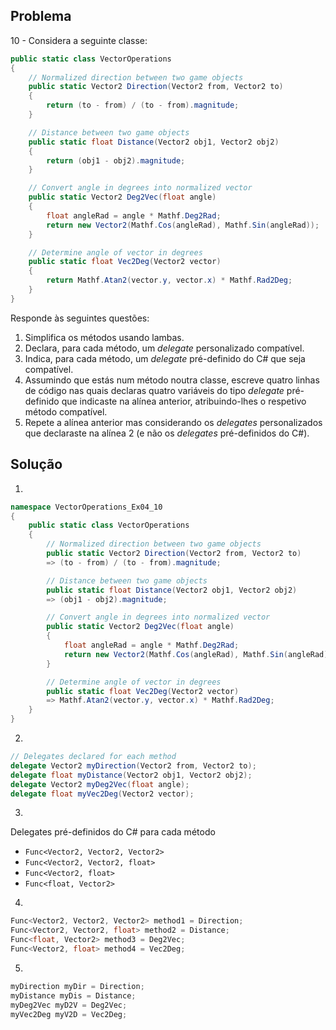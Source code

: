 ## Problema

10 - Considera a seguinte classe:

```cs
public static class VectorOperations
{
    // Normalized direction between two game objects
    public static Vector2 Direction(Vector2 from, Vector2 to)
    {
        return (to - from) / (to - from).magnitude;
    }

    // Distance between two game objects
    public static float Distance(Vector2 obj1, Vector2 obj2)
    {
        return (obj1 - obj2).magnitude;
    }

    // Convert angle in degrees into normalized vector
    public static Vector2 Deg2Vec(float angle)
    {
        float angleRad = angle * Mathf.Deg2Rad;
        return new Vector2(Mathf.Cos(angleRad), Mathf.Sin(angleRad));
    }

    // Determine angle of vector in degrees
    public static float Vec2Deg(Vector2 vector)
    {
        return Mathf.Atan2(vector.y, vector.x) * Mathf.Rad2Deg;
    }
}
```

Responde às seguintes questões:

1.  Simplifica os métodos usando lambas.
2.  Declara, para cada método, um _delegate_ personalizado compatível.
3.  Indica, para cada método, um _delegate_ pré-definido do C# que seja
    compatível.
4.  Assumindo que estás num método noutra classe, escreve quatro linhas de
    código nas quais declaras quatro variáveis do tipo _delegate_ pré-definido
    que indicaste na alínea anterior, atribuindo-lhes o respetivo método
    compatível.
5.  Repete a alínea anterior mas considerando os _delegates_ personalizados que
    declaraste na alínea 2 (e não os _delegates_ pré-definidos do C#).
	
## Solução

1.
```cs
namespace VectorOperations_Ex04_10
{
    public static class VectorOperations
    {
        // Normalized direction between two game objects
        public static Vector2 Direction(Vector2 from, Vector2 to) 
		=> (to - from) / (to - from).magnitude;

        // Distance between two game objects
        public static float Distance(Vector2 obj1, Vector2 obj2) 
		=> (obj1 - obj2).magnitude;

        // Convert angle in degrees into normalized vector
        public static Vector2 Deg2Vec(float angle)
        {
            float angleRad = angle * Mathf.Deg2Rad;
            return new Vector2(Mathf.Cos(angleRad), Mathf.Sin(angleRad));
        }

        // Determine angle of vector in degrees
        public static float Vec2Deg(Vector2 vector) 
		=> Mathf.Atan2(vector.y, vector.x) * Mathf.Rad2Deg;
    }
}
```

2.
```cs
// Delegates declared for each method
delegate Vector2 myDirection(Vector2 from, Vector2 to);
delegate float myDistance(Vector2 obj1, Vector2 obj2);
delegate Vector2 myDeg2Vec(float angle);
delegate float myVec2Deg(Vector2 vector);
```

3.
Delegates pré-definidos do C# para cada método
* `Func<Vector2, Vector2, Vector2>`
* `Func<Vector2, Vector2, float>`
* `Func<Vector2, float>`
* `Func<float, Vector2>`

4.
```cs
Func<Vector2, Vector2, Vector2> method1 = Direction;
Func<Vector2, Vector2, float> method2 = Distance;
Func<float, Vector2> method3 = Deg2Vec;
Func<Vector2, float> method4 = Vec2Deg;
```

5.
```cs
myDirection myDir = Direction;
myDistance myDis = Distance;
myDeg2Vec myD2V = Deg2Vec;
myVec2Deg myV2D = Vec2Deg;
```
